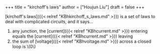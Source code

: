 +++
title = "kirchoff's laws"
author = ["Houjun Liu"]
draft = false
+++

[kirchoff's laws]({{< relref "KBhkirchoff_s_laws.md" >}}) is a set of laws to deal with complicated circuits, and it says...

1.  any junction, the [current]({{< relref "KBhcurrent.md" >}}) entering equals the [current]({{< relref "KBhcurrent.md" >}}) leaving
2.  the sum of [voltage]({{< relref "KBhvoltage.md" >}}) across a closed loop is \\(0\\)
